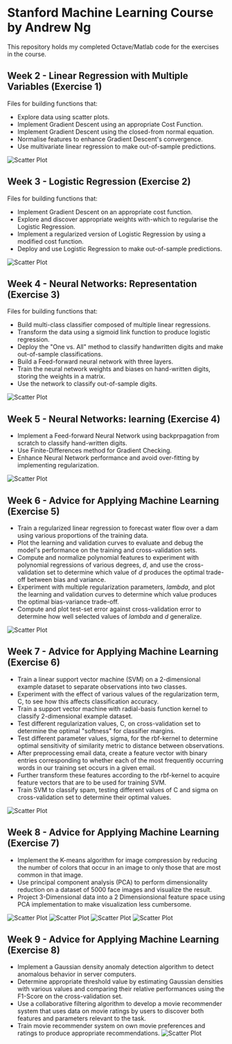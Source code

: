 # Stanford Machine Learning Course by Andrew Ng
This repository holds my completed Octave/Matlab code for the exercises in the course. 


## Week 2 - Linear Regression with Multiple Variables (Exercise 1)
Files for building functions that:
- Explore data using scatter plots.
- Implement Gradient Descent using an appropriate Cost Function.
- Implement Gradient Descent using the closed-from normal equation.
- Normalise features to enhance Gradient Descent's convergence. 
- Use multivariate linear regression to make out-of-sample predictions.

![Scatter Plot](https://github.com/aabdelmak/Machine-Learning/blob/master/gradientcurve.png)


## Week 3 - Logistic Regression (Exercise 2) 
Files for building functions that:
- Implement Gradient Descent on an appropriate cost function. 
- Explore and discover appropriate weights with-which to regularise the Logistic Regression. 
- Implement a regularized version of Logistic Regression by using a modified cost function.  
- Deploy and use Logistic Regression to make out-of-sample predictions.

![Scatter Plot](https://github.com/aabdelmak/Machine-Learning/blob/master/logisticClassifier.png)


## Week 4 - Neural Networks: Representation (Exercise 3)
Files for building functions that:
- Build multi-class classifier composed of multiple linear regressions.
- Transform the data using a sigmoid link function to produce logistic regression.
- Deploy the "One vs. All" method to classify handwritten digits and make out-of-sample classifications.
- Build a Feed-forward neural network with three layers.
- Train the neural network weights and biases on hand-written digits, storing the weights in a matrix.
- Use the network to classify out-of-sample digits.

![Scatter Plot](https://github.com/aabdelmak/Machine-Learning/blob/master/mnistagain.png)

## Week 5 - Neural Networks: learning (Exercise 4)
- Implement a Feed-forward Neural Network using backprpagation from scratch to classify hand-written digits.
- Use Finite-Differences method for Gradient Checking.
- Enhance Neural Network performance and avoid over-fitting by implementing regularization.

![Scatter Plot](https://github.com/aabdelmak/Machine-Learning/blob/master/mnistviz.png)


## Week 6 - Advice for Applying Machine Learning (Exercise 5)
- Train a regularized linear regression to forecast water flow over a dam using various proportions of the training data.
- Plot the learning and validation curves to evaluate and debug the model's performance on the training and cross-validation sets.
- Compute and normalize polynomial features to experiment with polynomial regressions of various degrees, *d*, and use the cross-validation set to determine which value of *d* produces the optimal trade-off between bias and variance.
- Experiment with multiple regularization parameters, *lambda*, and plot the learning and validation curves to determine which value produces the optimal bias-variance trade-off.
- Compute and plot test-set error against cross-validation error to determine how well selected values of *lambda* and *d* generalize.  

![Scatter Plot](https://github.com/aabdelmak/Machine-Learning/blob/master/ex5graph.png)


## Week 7 - Advice for Applying Machine Learning (Exercise 6)
- Train a linear support vector machine (SVM) on a 2-dimensional example dataset to separate observations into two classes.
- Experiment with the effect of various values of the regularization term, C, to see how this affects classification accuracy.
- Train a support vector machine with radial-basis function kernel to classify 2-dimensional example dataset. 
- Test different regularization values, C, on cross-validation set to determine the optimal "softness" for classifier margins.
- Test different parameter values, sigma, for the rbf-kernel to determine optimal sensitivity of similarity metric to distance between observations.
- After preprocessing email data, create a feature vector with binary entries corresponding to whether each of the most frequently occurring words in our training set occurs in a given email.
- Further transform these features according to the rbf-kernel to acquire feature vectors that are to be used for training SVM.
- Train SVM to classify spam, testing different values of C and sigma on cross-validation set to determine their optimal values.

![Scatter Plot](https://github.com/aabdelmak/Machine-Learning/blob/master/svm2.png)

## Week 8 - Advice for Applying Machine Learning (Exercise 7)
- Implement the K-means algorithm for image compression by reducing the number of colors that occur in an image to only those that are most common in that image. 
- Use principal component analysis (PCA) to perform dimensionality reduction on a dataset of 5000 face images and visualize the result.
- Project 3-Dimensional data into a 2 Dimensionsional feature space using PCA implementation to make visualization less cumbersome. 

![Scatter Plot](https://github.com/aabdelmak/Machine-Learning/blob/master/imageCompressed.png)
![Scatter Plot](https://github.com/aabdelmak/Machine-Learning/blob/master/faces4.png)
![Scatter Plot](https://github.com/aabdelmak/Machine-Learning/blob/master/scatterpca2.png)
![Scatter Plot](https://github.com/aabdelmak/Machine-Learning/blob/master/scatterpca.png)


## Week 9 - Advice for Applying Machine Learning (Exercise 8)
- Implement a Gaussian density anomaly detection algorithm to detect anomalous behavior in server computers. 
- Determine appropriate threshold value by estimating Gaussian densities with various values and comparing their relative performances using the F1-Score on the cross-validation set.
- Use a collaborative filtering algorithm to develop a movie recommender system that uses data on movie ratings by users to discover both features and parameters relevant to the task.
- Train movie recommender system on own movie preferences and ratings to produce appropriate recommendations. 
![Scatter Plot](https://github.com/aabdelmak/Machine-Learning/blob/master/AnomalyDetection2.png)
